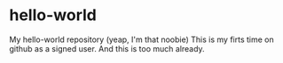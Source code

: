 # hello-world
My hello-world repository (yeap, I'm that noobie)
This is my firts time on github as a signed user.
And this is too much already.
